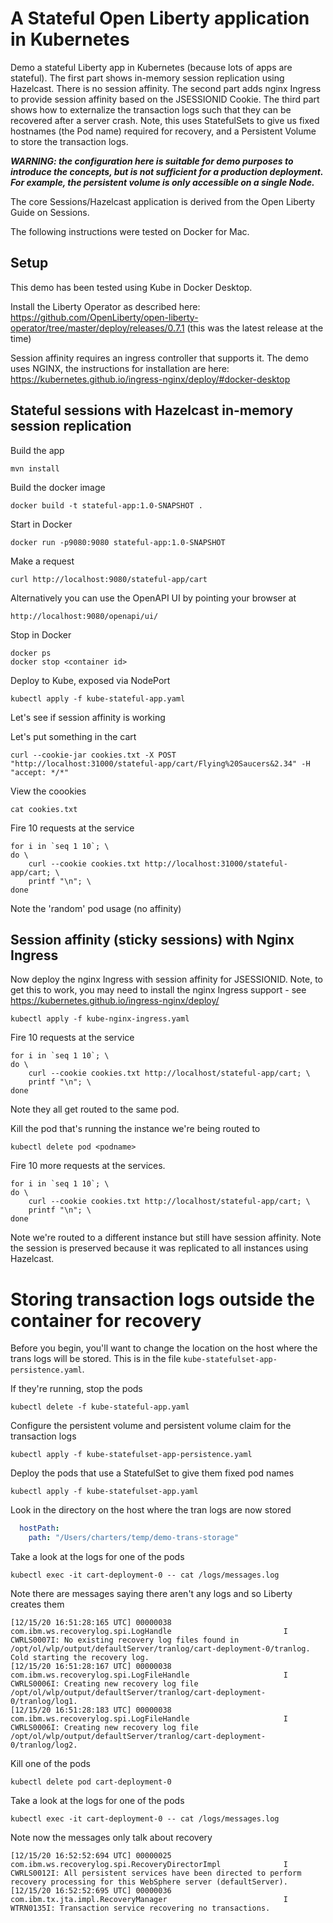 # A Stateful Open Liberty application in Kubernetes

Demo a stateful Liberty app in Kubernetes (because lots of apps are stateful).  The first part shows in-memory session replication using Hazelcast.  There is no session affinity.  The second part adds nginx Ingress to provide session affinity based on the JSESSIONID Cookie.  The third part shows how to externalize the transaction logs such that they can be recovered after a server crash.  Note, this uses StatefulSets to give us fixed hostnames (the Pod name) required for recovery, and a Persistent Volume to store the transaction logs.

***WARNING: the configuration here is suitable for demo purposes to introduce the concepts, but is not sufficient for a production deployment.  For example, the persistent volume is only accessible on a single Node.***

The core Sessions/Hazelcast application is derived from the Open Liberty Guide on Sessions.

The following instructions were tested on Docker for Mac.

## Setup

This demo has been tested using Kube in Docker Desktop.

Install the Liberty Operator as described here: https://github.com/OpenLiberty/open-liberty-operator/tree/master/deploy/releases/0.7.1 (this was the latest release at the time)

Session affinity requires an ingress controller that supports it.  The demo uses NGINX, the instructions for installation are here: https://kubernetes.github.io/ingress-nginx/deploy/#docker-desktop


## Stateful sessions with Hazelcast in-memory session replication

Build the app
```
mvn install
```

Build the docker image
```
docker build -t stateful-app:1.0-SNAPSHOT .
```

Start in Docker
```
docker run -p9080:9080 stateful-app:1.0-SNAPSHOT
```

Make a request
```
curl http://localhost:9080/stateful-app/cart
```

Alternatively you can use the OpenAPI UI by pointing your browser at
```
http://localhost:9080/openapi/ui/
```

Stop in Docker
```
docker ps
docker stop <container id>
```

Deploy to Kube, exposed via NodePort
```
kubectl apply -f kube-stateful-app.yaml
```

Let's see if session affinity is working

Let's put something in the cart
```
curl --cookie-jar cookies.txt -X POST "http://localhost:31000/stateful-app/cart/Flying%20Saucers&2.34" -H "accept: */*"
```

View the coookies
```
cat cookies.txt
```

Fire 10 requests at the service
```
for i in `seq 1 10`; \
do \
    curl --cookie cookies.txt http://localhost:31000/stateful-app/cart; \
    printf "\n"; \
done
```
Note the 'random' pod usage (no affinity)

## Session affinity (sticky sessions) with Nginx Ingress

Now deploy the nginx Ingress with session affinity for JSESSIONID.  Note, to get this to work, you may need to install the nginx Ingress support - see https://kubernetes.github.io/ingress-nginx/deploy/
```
kubectl apply -f kube-nginx-ingress.yaml
```

Fire 10 requests at the service
```
for i in `seq 1 10`; \
do \
    curl --cookie cookies.txt http://localhost/stateful-app/cart; \
    printf "\n"; \
done
```
Note they all get routed to the same pod.

Kill the pod that's running the instance we're being routed to
```
kubectl delete pod <podname>
```

Fire 10 more requests at the services.  
```
for i in `seq 1 10`; \
do \
    curl --cookie cookies.txt http://localhost/stateful-app/cart; \
    printf "\n"; \
done
```
Note we're routed to a different instance but still have session affinity.  Note the session is preserved because it was replicated to all instances using Hazelcast.

# Storing transaction logs outside the container for recovery

Before you begin, you'll want to change the location on the host where the trans logs will be stored.  This is in the file `kube-statefulset-app-persistence.yaml`.

If they're running, stop the pods
```
kubectl delete -f kube-stateful-app.yaml
```

Configure the persistent volume and persistent volume claim for the transaction logs
```
kubectl apply -f kube-statefulset-app-persistence.yaml
```

Deploy the pods that use a StatefulSet to give them fixed pod names
```
kubectl apply -f kube-statefulset-app.yaml
```

Look in the directory on the host where the tran logs are now stored
```yaml
  hostPath:
    path: "/Users/charters/temp/demo-trans-storage"
```

Take a look at the logs for one of the pods
```
kubectl exec -it cart-deployment-0 -- cat /logs/messages.log
```

Note there are messages saying there aren't any logs and so Liberty creates them
```
[12/15/20 16:51:28:165 UTC] 00000038 com.ibm.ws.recoverylog.spi.LogHandle                         I CWRLS0007I: No existing recovery log files found in /opt/ol/wlp/output/defaultServer/tranlog/cart-deployment-0/tranlog. Cold starting the recovery log.
[12/15/20 16:51:28:167 UTC] 00000038 com.ibm.ws.recoverylog.spi.LogFileHandle                     I CWRLS0006I: Creating new recovery log file /opt/ol/wlp/output/defaultServer/tranlog/cart-deployment-0/tranlog/log1.
[12/15/20 16:51:28:183 UTC] 00000038 com.ibm.ws.recoverylog.spi.LogFileHandle                     I CWRLS0006I: Creating new recovery log file /opt/ol/wlp/output/defaultServer/tranlog/cart-deployment-0/tranlog/log2.
```

Kill one of the pods
```
kubectl delete pod cart-deployment-0
```

Take a look at the logs for one of the pods
```
kubectl exec -it cart-deployment-0 -- cat /logs/messages.log
```

Note now the messages only talk about recovery
```
[12/15/20 16:52:52:694 UTC] 00000025 com.ibm.ws.recoverylog.spi.RecoveryDirectorImpl              I CWRLS0012I: All persistent services have been directed to perform recovery processing for this WebSphere server (defaultServer).
[12/15/20 16:52:52:695 UTC] 00000036 com.ibm.tx.jta.impl.RecoveryManager                          I WTRN0135I: Transaction service recovering no transactions.
```
